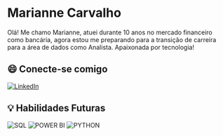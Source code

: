 # Marianne Carvalho

Olá!
Me chamo Marianne, atuei durante 10 anos no mercado financeiro como bancária, agora estou me preparando para a transição de carreira para a área de dados como Analista. Apaixonada por tecnologia!

## 😄 Conecte-se comigo 
[![LinkedIn](https://img.shields.io/badge/LinkedIn-0077B5?style=for-the-badge&logo=linkedin&logoColor=white)](https://www.linkedin.com/in/marianne-carvalho-31b0b7ba) 

## 💡 Habilidades Futuras

![SQL](https://img.shields.io/badge/SQL-007ACC?style=for-the-badge&logo=visual-studio-code&logoColor=white)
![POWER BI](https://img.shields.io/badge/POWERBI-007ACC?style=for-the-badge&logo=visual-studio-code&logoColor=white)
![PYTHON](https://img.shields.io/badge/PYTHON-007ACC?style=for-the-badge&logo=visual-studio-code&logoColor=white)
